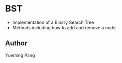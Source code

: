 # BST
* Implementation of a Binary Search Tree
* Methods including how to add and remove a node.
## Author
Yueming Pang
